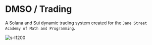 # DMSO / Trading
A Solana and Sui dynamic trading system created for the `Jane Street Academy of Math and Programming`.


![s-l1200](https://github.com/user-attachments/assets/0bfbedb1-65b2-4b39-8fd2-79e624cdddc2)
